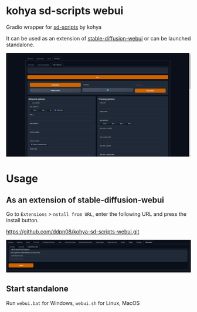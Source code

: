 # kohya sd-scripts webui

Gradio wrapper for [sd-scripts](https://github.com/kohya-ss/sd-scripts) by kohya

It can be used as an extension of [stable-diffusion-webui](https://github.com/AUTOMATIC1111/stable-diffusion-webui) or can be launched standalone.

![](/screenshots/webui-01.png)

# Usage
## As an extension of stable-diffusion-webui

Go to `Extensions` > `nstall from URL`, enter the following URL and press the install button.

https://github.com/ddpn08/kohya-sd-scripts-webui.git

![](/screenshots/installation-extension.png)

## Start standalone

Run `webui.bat` for Windows, `webui.sh` for Linux, MacOS